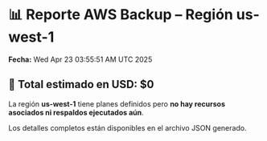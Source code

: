 # 📊 Reporte AWS Backup – Región us-west-1
**Fecha:** Wed Apr 23 03:55:51 AM UTC 2025

## 🔐 Total estimado en USD: **$0**

La región **us-west-1** tiene planes definidos pero **no hay recursos asociados ni respaldos ejecutados aún**.

Los detalles completos están disponibles en el archivo JSON generado.

